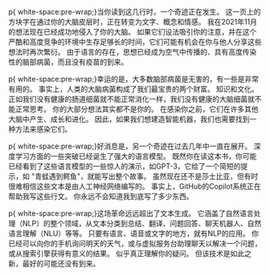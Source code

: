  p{ white-space:pre-wrap;}当你读到这几行时，一个奇迹正在发生。 这一页上的方块字在通过你的大脑皮层时，正在转变为文字、概念和情感。 我在2021年11月的想法现在已经成功地侵入了你的大脑。 如果它们设法吸引你的注意，并在这个严酷和高度竞争的环境中生存足够长的时间，它们可能有机会在你与他人分享这些想法时再次繁衍。 由于语言的存在，思想已经成为空气中传播的、具有高度传染性的脑部病菌，而且没有疫苗的到来。
  

p{ white-space:pre-wrap;}幸运的是，大多数脑部病菌是无害的，有一些是非常有用的。 事实上，人类的大脑病菌构成了我们最宝贵的两个财富。 知识和文化。 正如我们没有健康的肠道细菌就不能正常消化一样，我们没有健康的大脑细菌就不能正常思考。 你的大部分想法其实都不是你的。 在感染你之前，它们在许多其他大脑中产生、成长和进化。 因此，如果我们想建造智能机器，我们也需要找到一种方法来感染它们。

p{ white-space:pre-wrap;}好消息是，另一个奇迹在过去几年中一直在展开。 深度学习方面的一些突破已经诞生了强大的语言模型。 既然你在读这本书，你可能已经看到了这些语言模型的一些惊人的演示，如GPT-3，它给了一个简短的提示，如 "青蛙遇到鳄鱼"，就能写出整个故事。 虽然现在还不是莎士比亚，但有时很难相信这些文本是由人工神经网络编写的。 事实上，GitHub的Copilot系统正在帮助我写这些行文。 你永远不会知道我到底写了多少东西。

p{ white-space:pre-wrap;}这场革命远远超出了文本生成。 它涵盖了自然语言处理（NLP）的整个领域，从文本分类到总结、翻译、问题回答、聊天机器人、自然语言理解（NLU）等等。 只要有语言、语音或文字的地方，就有NLP的应用。 你已经可以向你的手机询问明天的天气，或与虚拟服务台助理聊天以解决一个问题，或从搜索引擎获得有意义的结果。
似乎真正理解你的疑问。 但该技术是如此之新，最好的可能还没有到来。
